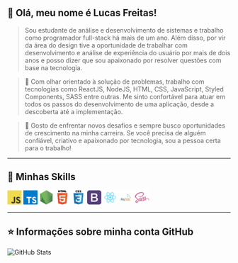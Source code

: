 ## 💜 Olá, meu nome é <strong>Lucas Freitas!</strong>

> Sou estudante de análise e desenvolvimento de sistemas e trabalho como programador full-stack há mais de um ano. Além disso, por vir da área do design tive a oportunidade de trabalhar com desenvolvimento e análise de experiência do usuário por mais de dois anos e posso dizer que sou apaixonado por resolver questões com base na tecnologia.


> 🔭 Com olhar orientado à solução de problemas, trabalho com tecnologias como ReactJS, NodeJS, HTML, CSS, JavaScript, Styled Components, SASS entre outras. Me    sinto confortável para atuar em todos os passos do desenvolvimento de uma aplicação, desde a descoberta até a implementação.


> 💬 Gosto de enfrentar novos desafios e sempre busco oportunidades de crescimento na minha carreira. Se você precisa de alguém confiável, criativo e apaixonado por tecnologia, sou a pessoa certa para o trabalho!


----

## 🚀 Minhas Skills

<code><img height="32" src="https://raw.githubusercontent.com/github/explore/80688e429a7d4ef2fca1e82350fe8e3517d3494d/topics/javascript/javascript.png" alt="Javascript"/></code>
<code><img height="32" src="https://raw.githubusercontent.com/github/explore/80688e429a7d4ef2fca1e82350fe8e3517d3494d/topics/typescript/typescript.png" alt="Typescript"/></code>
<code><img height="32" src="https://raw.githubusercontent.com/github/explore/80688e429a7d4ef2fca1e82350fe8e3517d3494d/topics/nodejs/nodejs.png" alt="Nodejs"/></code>
<code><img height="32" src="https://raw.githubusercontent.com/github/explore/80688e429a7d4ef2fca1e82350fe8e3517d3494d/topics/html/html.png" alt="HTML5"/></code>
<code><img height="32" src="https://raw.githubusercontent.com/github/explore/80688e429a7d4ef2fca1e82350fe8e3517d3494d/topics/css/css.png" alt="CSS"/></code>
<code><img height="32" src="https://raw.githubusercontent.com/github/explore/80688e429a7d4ef2fca1e82350fe8e3517d3494d/topics/bootstrap/bootstrap.png" alt="Bootstrap"/></code>
<code><img height="32" src="https://raw.githubusercontent.com/github/explore/80688e429a7d4ef2fca1e82350fe8e3517d3494d/topics/react/react.png" alt="React"/></code>
<code><img height="32" src="https://raw.githubusercontent.com/github/explore/80688e429a7d4ef2fca1e82350fe8e3517d3494d/topics/mysql/mysql.png" alt="MySQL"/></code>
<code><img height="32" src="https://raw.githubusercontent.com/github/explore/80688e429a7d4ef2fca1e82350fe8e3517d3494d/topics/sass/sass.png" alt="Sass"/></code>

---

## ⭐ Informações sobre minha conta GitHub
![GitHub Stats](https://github-readme-stats.vercel.app/api?username=lucasfreittas&show_icons=true)
